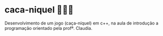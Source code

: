 # caca-niquel 🎲🍀🍒
Desenvolvimento de um jogo (caça-níquel) em c++,  na aula de introdução a programação orientado pela profª. Claudia.
